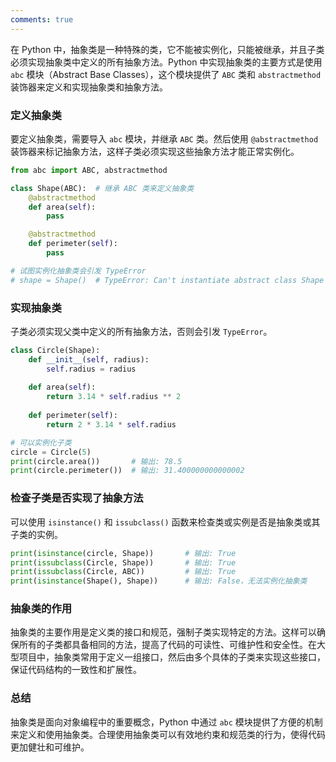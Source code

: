 ```yaml
---
comments: true
---
```


在 Python 中，抽象类是一种特殊的类，它不能被实例化，只能被继承，并且子类必须实现抽象类中定义的所有抽象方法。Python 中实现抽象类的主要方式是使用 `abc` 模块（Abstract Base Classes），这个模块提供了 `ABC` 类和 `abstractmethod` 装饰器来定义和实现抽象类和抽象方法。

### 定义抽象类

要定义抽象类，需要导入 `abc` 模块，并继承 `ABC` 类。然后使用 `@abstractmethod` 装饰器来标记抽象方法，这样子类必须实现这些抽象方法才能正常实例化。

```python
from abc import ABC, abstractmethod

class Shape(ABC):  # 继承 ABC 类来定义抽象类
    @abstractmethod
    def area(self):
        pass

    @abstractmethod
    def perimeter(self):
        pass

# 试图实例化抽象类会引发 TypeError
# shape = Shape()  # TypeError: Can't instantiate abstract class Shape with abstract methods area, perimeter
```

### 实现抽象类

子类必须实现父类中定义的所有抽象方法，否则会引发 `TypeError`。

```python
class Circle(Shape):
    def __init__(self, radius):
        self.radius = radius
    
    def area(self):
        return 3.14 * self.radius ** 2
    
    def perimeter(self):
        return 2 * 3.14 * self.radius

# 可以实例化子类
circle = Circle(5)
print(circle.area())       # 输出: 78.5
print(circle.perimeter())  # 输出: 31.400000000000002
```

### 检查子类是否实现了抽象方法

可以使用 `isinstance()` 和 `issubclass()` 函数来检查类或实例是否是抽象类或其子类的实例。

```python
print(isinstance(circle, Shape))       # 输出: True
print(issubclass(Circle, Shape))       # 输出: True
print(issubclass(Circle, ABC))         # 输出: True
print(isinstance(Shape(), Shape))      # 输出: False，无法实例化抽象类
```

### 抽象类的作用

抽象类的主要作用是定义类的接口和规范，强制子类实现特定的方法。这样可以确保所有的子类都具备相同的方法，提高了代码的可读性、可维护性和安全性。在大型项目中，抽象类常用于定义一组接口，然后由多个具体的子类来实现这些接口，保证代码结构的一致性和扩展性。

### 总结

抽象类是面向对象编程中的重要概念，Python 中通过 `abc` 模块提供了方便的机制来定义和使用抽象类。合理使用抽象类可以有效地约束和规范类的行为，使得代码更加健壮和可维护。